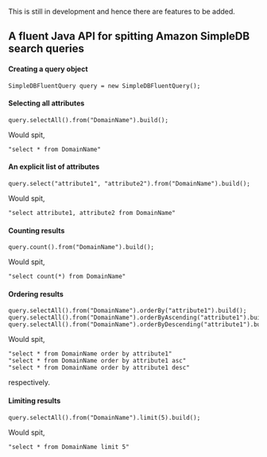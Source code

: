 This is still in development and hence there are features to be added.

## A fluent Java API for spitting Amazon SimpleDB search queries

#### Creating a query object

    SimpleDBFluentQuery query = new SimpleDBFluentQuery();

#### Selecting all attributes

    query.selectAll().from("DomainName").build();

Would spit,
    
    "select * from DomainName"

#### An explicit list of attributes

    query.select("attribute1", "attribute2").from("DomainName").build();

Would spit,

    "select attribute1, attribute2 from DomainName"

#### Counting results
    
    query.count().from("DomainName").build();

Would spit,
    
    "select count(*) from DomainName"

#### Ordering results
    
    query.selectAll().from("DomainName").orderBy("attribute1").build();
    query.selectAll().from("DomainName").orderByAscending("attribute1").build();
    query.selectAll().from("DomainName").orderByDescending("attribute1").build();

Would spit,
    
    "select * from DomainName order by attribute1"
    "select * from DomainName order by attribute1 asc"
    "select * from DomainName order by attribute1 desc"

respectively.

#### Limiting results

    query.selectAll().from("DomainName").limit(5).build();

Would spit,
    
    "select * from DomainName limit 5"
